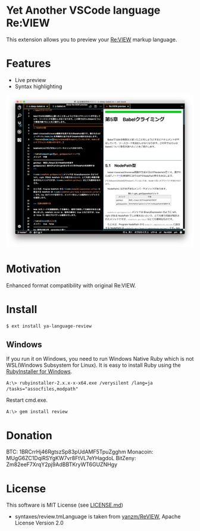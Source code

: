 # Yet Another VSCode language Re:VIEW

This extension allows you to preview your [Re:VIEW](https://github.com/kmuto/review) markup language.

# Features

* Live preview
* Syntax highlighting

![Preview](images/preview.png)

# Motivation

Enhanced format compatibility with original Re:VIEW.

# Install

```sh
$ ext install ya-language-review
```

## Windows

If you run it on Windows, you need to run Windows Native Ruby which is not WSL(Windows Subsystem for Linux). It is easy to install Ruby using the [RubyInstaller for Windows](https://rubyinstaller.org/).

```
A:\> rubyinstaller-2.x.x-x-x64.exe /verysilent /lang=ja /tasks="assocfiles,modpath"
```

Restart cmd.exe.

```
A:\> gem install review
```

# Donation

BTC: 1BRCrrHj46RgtszSp83pUdAMF5TpuZgghm
Monacoin: MUgG6ZC1DqiRSYgKW7vr8FtVL7eYHagdoL
BitZeny: Zm82eeF7XrqY2pj9AdBBTKryWT6GUZNHgy

# License

This software is MIT License (see [LICENSE.md](LICENSE.md))

* syntaxes/review.tmLanguage is taken from [yanzm/ReVIEW](https://github.com/yanzm/ReVIEW), Apache License Version 2.0
